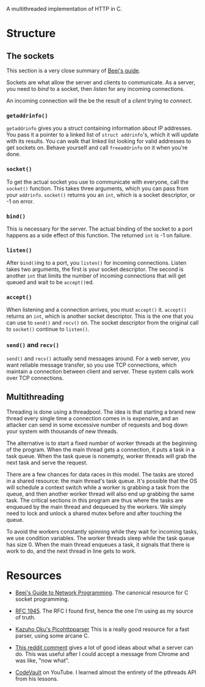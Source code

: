 A multithreaded implementation of HTTP in C. 

# Structure

## The sockets

This section is a very close summary of [Beej's
guide](beej's-guide-to-network-programming).

Sockets are what allow the server and clients to communicate. As a server, you
need to _bind_ to a socket, then _listen_ for any incoming connections.

An incoming connection will the be the result of a _client_ trying to _connect_.

### `getaddrinfo()`

`getaddrinfo` gives you a struct containing information about IP addresses. You
pass it a pointer to a linked list of `struct addrinfo`'s, which it will update
with its results. You can walk that linked list looking for valid addresses to
get sockets on. Behave yourself and call `freeaddrinfo` on it when you're done.

### `socket()`

To get the actual socket you use to communicate with everyone, call the
`socket()` function. This takes three arguments, which you can pass from your
`addrinfo`. `socket()` returns you an `int`, which is a socket descriptor, or
-1 on error.

### `bind()`

This is necessary for the server. The actual binding of the socket to a port
happens as a side effect of this function. The returned `int` is -1 on failure.

### `listen()`

After `bind()`ing to a port, you `listen()` for incoming connections. Listen
takes two arguments, the first is your socket descriptor. The second is another
`int` that limits the number of incoming connections that will get queued and
wait to be `accept()`ed.

### `accept()`

When listening and a connection arrives, you must `accept()` it. `accept()` returns
an `int`, which is another socket descriptor. This is the one that you can use
to `send()` and `recv()` on. The socket descriptor from the original call to
`socket()` continue to `listen()`.

### `send()` and `recv()`

`send()` and `recv()` actually send messages around. For a web server, you want
reliable message transfer, so you use TCP connections, which maintain a
connection between client and server. These system calls work over TCP connections.

## Multithreading

Threading is done using a threadpool. The idea is that starting a brand new thread
every single time a connection comes in is expensive, and an attacker can send in
some excessive number of requests and bog down your system with thousands of
new threads. 

The alternative is to start a fixed number of worker threads at the beginning
of the program. When the main thread gets a connection, it puts a task in a
task queue. When the task queue is nonempty, worker threads will grab the next
task and serve the request. 

There are a few chances for data races in this model. The tasks are stored in 
a shared resource: the main thread's task queue. It's possible that the OS
will schedule a context switch while a worker is grabbing a task from the queue,
and then another worker thread will also end up grabbing the same task. The
critical sections in this program are thus where the tasks are enqueued by the
main thread and dequeued by the workers. We simply need to lock and unlock a
shared mutex before and after touching the queue.

To avoid the workers constantly spinning while they wait for incoming tasks,
we use condition variables. The worker threads sleep while the task queue has
size 0. When the main thread enqueues a task, it signals that there is work to
do, and the next thread in line gets to work.

# Resources

* [Beej's Guide to Network Programming](https://beej.us/guide/bgnet/). The
  canonical resource for C socket programming.

* [RFC 1945](https://datatracker.ietf.org/doc/html/rfc1945). The RFC I found
  first, hence the one I'm using as my source of truth.

* [Kazuho Oku's
  Picohttpparser](https://github.com/h2o/picohttpparser/tree/master) This is a
  really good resource for a fast parser, using some arcane C.

* [This reddit
  comment](https://www.reddit.com/r/C_Programming/comments/kbfa6t/comment/gfh8kid/?utm_source=share&utm_medium=web3x&utm_name=web3xcss&utm_term=1&utm_content=share_button)
  gives a lot of good ideas about what a server can do. This was useful after I
  could accept a message from Chrome and was like, "now what".

* [CodeVault](https://www.youtube.com/watch?app=desktop&v=_n2hE2gyPxU) on
  YouTube. I learned almost the entirety of the pthreads API from his lessons. 

